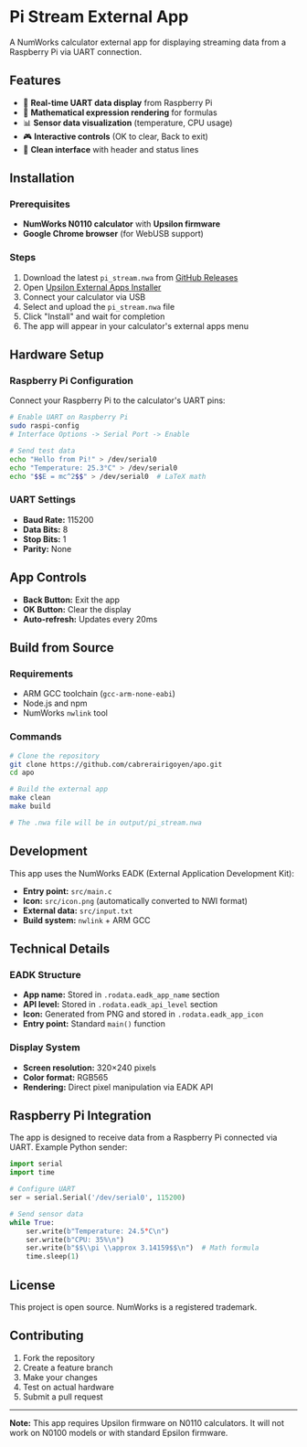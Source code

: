 # Pi Stream External App

A NumWorks calculator external app for displaying streaming data from a Raspberry Pi via UART connection.

## Features

- 📡 **Real-time UART data display** from Raspberry Pi
- 🧮 **Mathematical expression rendering** for formulas
- 📊 **Sensor data visualization** (temperature, CPU usage)
- 🎮 **Interactive controls** (OK to clear, Back to exit)
- 🎨 **Clean interface** with header and status lines

## Installation

### Prerequisites
- **NumWorks N0110 calculator** with **Upsilon firmware**
- **Google Chrome browser** (for WebUSB support)

### Steps
1. Download the latest `pi_stream.nwa` from [GitHub Releases](https://github.com/cabrerairigoyen/apo/actions)
2. Open [Upsilon External Apps Installer](https://upsilonnumworks.github.io/Upsilon-External/)
3. Connect your calculator via USB
4. Select and upload the `pi_stream.nwa` file
5. Click "Install" and wait for completion
6. The app will appear in your calculator's external apps menu

## Hardware Setup

### Raspberry Pi Configuration
Connect your Raspberry Pi to the calculator's UART pins:

```bash
# Enable UART on Raspberry Pi
sudo raspi-config
# Interface Options -> Serial Port -> Enable

# Send test data
echo "Hello from Pi!" > /dev/serial0
echo "Temperature: 25.3°C" > /dev/serial0
echo "$$E = mc^2$$" > /dev/serial0  # LaTeX math
```

### UART Settings
- **Baud Rate:** 115200
- **Data Bits:** 8
- **Stop Bits:** 1
- **Parity:** None

## App Controls

- **Back Button:** Exit the app
- **OK Button:** Clear the display
- **Auto-refresh:** Updates every 20ms

## Build from Source

### Requirements
- ARM GCC toolchain (`gcc-arm-none-eabi`)
- Node.js and npm
- NumWorks `nwlink` tool

### Commands
```bash
# Clone the repository
git clone https://github.com/cabrerairigoyen/apo.git
cd apo

# Build the external app
make clean
make build

# The .nwa file will be in output/pi_stream.nwa
```

## Development

This app uses the NumWorks EADK (External Application Development Kit):

- **Entry point:** `src/main.c`
- **Icon:** `src/icon.png` (automatically converted to NWI format)
- **External data:** `src/input.txt`
- **Build system:** `nwlink` + ARM GCC

## Technical Details

### EADK Structure
- **App name:** Stored in `.rodata.eadk_app_name` section
- **API level:** Stored in `.rodata.eadk_api_level` section  
- **Icon:** Generated from PNG and stored in `.rodata.eadk_app_icon`
- **Entry point:** Standard `main()` function

### Display System
- **Screen resolution:** 320×240 pixels
- **Color format:** RGB565
- **Rendering:** Direct pixel manipulation via EADK API

## Raspberry Pi Integration

The app is designed to receive data from a Raspberry Pi connected via UART. Example Python sender:

```python
import serial
import time

# Configure UART
ser = serial.Serial('/dev/serial0', 115200)

# Send sensor data
while True:
    ser.write(b"Temperature: 24.5°C\n")
    ser.write(b"CPU: 35%\n")
    ser.write(b"$$\\pi \\approx 3.14159$$\n")  # Math formula
    time.sleep(1)
```

## License

This project is open source. NumWorks is a registered trademark.

## Contributing

1. Fork the repository
2. Create a feature branch
3. Make your changes
4. Test on actual hardware
5. Submit a pull request

---

**Note:** This app requires Upsilon firmware on N0110 calculators. It will not work on N0100 models or with standard Epsilon firmware.
